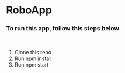 # RoboApp

<h3>To run this app, follow this steps below</h3><br>
<ol>
  <li>Clone this repo</li>
  <li>Run npm install</li>
  <li> Run npm start</li>
</ol>
